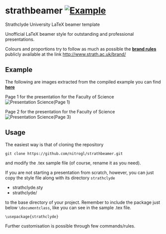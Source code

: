 # strathbeamer [![Example](https://img.shields.io/badge/example-pdf-green.svg)](https://raw.githubusercontent.com/nitrogl/strathbeamer/examples/strath-example.pdf)
Strathclyde University LaTeX beamer template

Unofficial LaTeX beamer style for outstanding and professional presentations.

Colours and proportions try to follow as much as possible the [**brand rules**](http://www.strath.ac.uk/brand/) publicly available at the link http://www.strath.ac.uk/brand/

## Example

The following are images extracted from the compiled example you can find [**here**](https://raw.githubusercontent.com/nitrogl/strathbeamer/examples/strath-example.pdf)

Page 1 for the presentation for the Faculty of Science
![Presentation Science(Page 1)](https://raw.githubusercontent.com/nitrogl/strathbeamer/master/examples/strath-example-0.jpg)

Page 2 for the presentation for the Faculty of Science
![Presentation Science(Page 3)](https://raw.githubusercontent.com/nitrogl/strathbeamer/master/examples/strath-example-2.jpg)

## Usage
The easiest way is that of cloning the repository

    git clone https://github.com/nitrogl/strathbeamer.git

and modify the .tex sample file (of course, rename it as you need).

If you are not starting a presentation from scratch, however, you can just copy the style file along with its directory `strathclyde`

+ strathclyde.sty
+ strathclyde/

to the base directory of your project.
Remember to include the package just below `\documentclass`, like you can see in the sample .tex file.

    \usepackage{strathclyde}

Further customisation is possible through few commands/rules.

